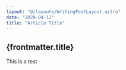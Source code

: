 ```yaml
---
layout: "@/layouts/WritingPostLayout.astro"
date: "2020-04-12"
title: "Article Title"
---
```


## {frontmatter.title}

This is a test

